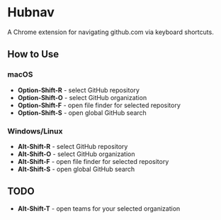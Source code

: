 # Hubnav

A Chrome extension for navigating github.com via keyboard shortcuts.

## How to Use

### macOS

- **Option-Shift-R** - select GitHub repository
- **Option-Shift-O** - select GitHub organization
- **Option-Shift-F** - open file finder for selected repository
- **Option-Shift-S** - open global GitHub search

### Windows/Linux

- **Alt-Shift-R** - select GitHub repository
- **Alt-Shift-O** - select GitHub organization
- **Alt-Shift-F** - open file finder for selected repository
- **Alt-Shift-S** - open global GitHub search

## TODO

- **Alt-Shift-T** - open teams for your selected organization
